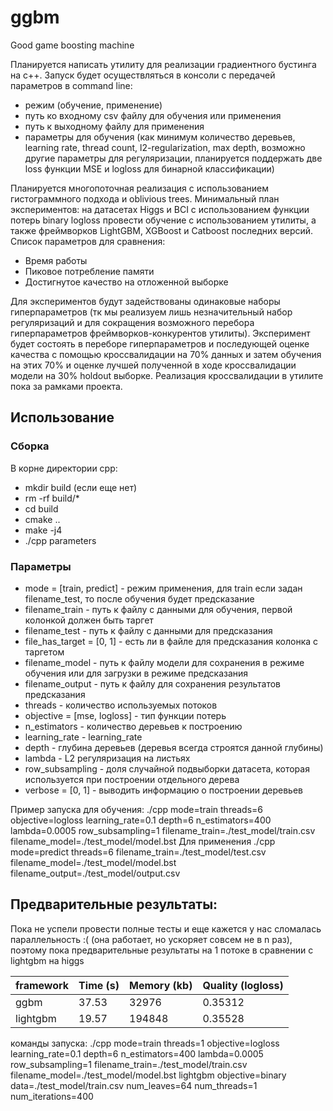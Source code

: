 # ggbm
Good game boosting machine

Планируется написать утилиту для реализации градиентного бустинга на c++. Запуск будет осуществляться в консоли с передачей параметров в command line:
* режим (обучение, применение)
* путь ко входному csv файлу для обучения или применения
* путь к выходному файлу для применения
* параметры для обучения (как минимум количество деревьев, learning rate, thread count, l2-regularization, max depth, возможно другие параметры для регуляризации, планируется поддержать две loss функции MSE и logloss для бинарной классификации)


Планируется многопоточная реализация с использованием гистограммного подхода и oblivious trees.
Минимальный план экспериментов: на датасетах Higgs и BCI с использованием функции потерь binary logloss провести обучение с использованием утилиты, а также фреймворков LightGBM, XGBoost и Catboost последних версий. Список параметров для сравнения:
* Время работы
* Пиковое потребление памяти
* Достигнутое качество на отложенной выборке

Для экспериментов будут задействованы одинаковые наборы гиперпараметров (тк мы реализуем лишь незначительный набор регуляризаций и для сокращения возможного перебора гиперпараметров фреймворков-конкурентов утилиты).
Эксперимент будет состоять в переборе гиперпараметров и последующей оценке качества с помощью кроссвалидации на 70% данных и затем обучения на этих 70% и оценке лучшей полученной в ходе кроссвалидации модели на 30% holdout выборке. Реализация кроссвалидации в утилите пока за рамками проекта.


## Использование

### Сборка
В корне директории cpp:
* mkdir build (если еще нет)
* rm -rf build/*
* cd build
* cmake ..
* make -j4
* ./cpp parameters

### Параметры
* mode = [train, predict] - режим применения, для train если задан filename_test, то после обучения будет предсказание
* filename_train - путь к файлу с данными для обучения, первой колонкой должен быть таргет
* filename_test - путь к файлу с данными для предсказания
* file_has_target = [0, 1] - есть ли в файле для предсказания колонка с таргетом
* filename_model - путь к файлу модели для сохранения в режиме обучения или для загрузки в режиме предсказания
* filename_output - путь к файлу для сохранения результатов предсказания
* threads - количество используемых потоков
* objective = [mse, logloss] - тип функции потерь
* n_estimators - количество деревьев к построению
* learning_rate - learning_rate
* depth - глубина деревьев (деревья всегда строятся данной глубины)
* lambda - L2 регуляризация на листьях
* row_subsampling - доля случайной подвыборки датасета, которая используется при построении отдельного дерева
* verbose = [0, 1] - выводить информацию о построении деревьев

Пример запуска для обучения:
./cpp mode=train threads=6 objective=logloss learning_rate=0.1 depth=6 n_estimators=400 lambda=0.0005 row_subsampling=1 filename_train=./test_model/train.csv filename_model=./test_model/model.bst
Для применения
./cpp mode=predict threads=6 filename_train=./test_model/test.csv filename_model=./test_model/model.bst filename_output=./test_model/output.csv


## Предварительные результаты:
Пока не успели провести полные тесты и еще кажется у нас сломалась параллельность :( (она работает, но ускоряет совсем не в n раз), поэтому пока предварительные результаты на 1 потоке в сравнении с lightgbm на higgs

| framework | Time (s) | Memory (kb) | Quality (logloss) |
| --------- | -------- | ----------- | ----------------- |
| ggbm      | 37.53    | 32976       | 0.35312           |
| lightgbm  | 19.57    | 194848      | 0.35528           |

команды запуска:
./cpp  mode=train  threads=1 objective=logloss learning_rate=0.1 depth=6 n_estimators=400 lambda=0.0005 row_subsampling=1 filename_train=./test_model/train.csv filename_model=./test_model/model.bst
lightgbm objective=binary data=./test_model/train.csv num_leaves=64 num_threads=1 num_iterations=400

